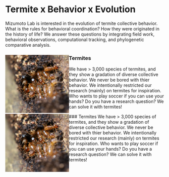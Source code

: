 ---
---

# Termite x Behavior x Evolution
Mizumoto Lab is interested in the evolution of termite collective behavior. What is the rules for behavioral coordination? How they were originated in the history of life? We answer these questions by integrating field work, behavioral observations, computational tracking, and phylogenetic comparative analysis.  


<div class="clearfix">
<img src="images/Shelter-tubes.jpg" style = "width: 40%" align = left>

### Termites
We have > 3,000 species of termites, and they show a gradation of diverse collective behavior. We never be bored with thier behavior. We intentionally restricted our research (mainly) on termites for inspiration. Who wants to play soccer if you can use your hands? Do you have a research question? We can solve it with termites!  
</div>

<div class="clearfix">
<img src="images/Shelter-tubes.jpg" style = "width: 40%" align = left>
### Termites
We have > 3,000 species of termites, and they show a gradation of diverse collective behavior. We never be bored with thier behavior. We intentionally restricted our research (mainly) on termites for inspiration. Who wants to play soccer if you can use your hands? Do you have a research question? We can solve it with termites!  
</div>


<!--
{% include section.html %}

## Highlights

{% capture text %}

Lorem ipsum dolor sit amet, consectetur adipiscing elit, sed do eiusmod tempor incididunt ut labore et dolore magna aliqua.

{%
  include button.html
  link="research"
  text="See our publications"
  icon="fa-solid fa-arrow-right"
  flip=true
  style="bare"
%}

{% endcapture %}

{%
  include feature.html
  image="images/photo.jpg"
  link="research"
  title="Our Research"
  text=text
%}

{% capture text %}

Lorem ipsum dolor sit amet, consectetur adipiscing elit, sed do eiusmod tempor incididunt ut labore et dolore magna aliqua.

{%
  include button.html
  link="projects"
  text="Browse our projects"
  icon="fa-solid fa-arrow-right"
  flip=true
  style="bare"
%}

{% endcapture %}

{%
  include feature.html
  image="images/photo.jpg"
  link="projects"
  title="Our Projects"
  flip=true
  style="bare"
  text=text
%}

{% capture text %}

Lorem ipsum dolor sit amet, consectetur adipiscing elit, sed do eiusmod tempor incididunt ut labore et dolore magna aliqua.

{%
  include button.html
  link="team"
  text="Meet our team"
  icon="fa-solid fa-arrow-right"
  flip=true
  style="bare"
%}

{% endcapture %}

{%
  include feature.html
  image="images/photo.jpg"
  link="team"
  title="Our Team"
  text=text
%}
-->
